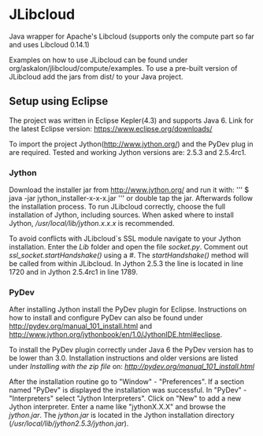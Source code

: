 JLibcloud
=========

Java wrapper for Apache's Libcloud
(supports only the compute part so far and uses Libcloud 0.14.1)

Examples on how to use JLibcloud can be found under org/askalon/jlibcloud/compute/examples.
To use a pre-built version of JLibcloud add the jars from dist/ to your Java project.


## Setup using Eclipse

The project was written in Eclipse Kepler(4.3) and supports Java 6.
Link for the latest Eclipse version: https://www.eclipse.org/downloads/

To import the project Jython(http://www.jython.org/) and the PyDev plug in are required.
Tested and working Jython versions are: 2.5.3 and 2.5.4rc1.

### Jython
Download the installer jar from http://www.jython.org/ and run it with:
'''
$ java -jar jython_installer-x-x-x.jar 
'''
or double tap the jar. Afterwards follow the installation process.
To run JLibcloud correctly, choose the full installation of Jython, including sources.
When asked where to install Jython, */usr/local/lib/jython.x.x.x* is recommended.


To avoid conflicts with JLibcloud`s SSL module navigate to your Jython installation.
Enter the *Lib* folder and open the file *socket.py*. Comment
out *ssl_socket.startHandshake()* using a *#*. The 
*startHandshake()* method will be called from within JLibcloud.
In Jython 2.5.3 the line is located in line 1720 and in Jython 2.5.4rc1 in line
 1789. 

### PyDev
After installing Jython install the PyDev plugin for Eclipse. 
Instructions on how to install and configure PyDev can also be found under 
http://pydev.org/manual_101_install.html and
http://www.jython.org/jythonbook/en/1.0/JythonIDE.html#eclipse.


To install the PyDev plugin correctly under Java 6 the PyDev version has to be lower than 3.0.
Installation instructions and older versions are listed under *Installing with the zip file*
on: *http://pydev.org/manual_101_install.html*

After the installation routine go to "Window" - "Preferences".
If a section named "PyDev" is displayed the installation was successful. In
"PyDev" - "Interpreters" select "Jython Interpreters". Click on "New" to add
a new Jython interpreter. Enter a name like "jythonX.X.X" and browse the *jython.jar*.
The *jython.jar* is located in the Jython installation directory (*/usr/local/lib/jython2.5.3/jython.jar*).
